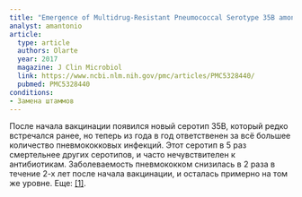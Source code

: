 ```yaml
---
title: "Emergence of Multidrug-Resistant Pneumococcal Serotype 35B among Children in the United States"
analyst: amantonio
article:
  type: article
  authors: Olarte
  year: 2017
  magazine: J Clin Microbiol
  link: https://www.ncbi.nlm.nih.gov/pmc/articles/PMC5328440/
  pubmed: PMC5328440
conditions:
- Замена штаммов
---
```


После начала вакцинации появился новый серотип 35В, который редко встречался ранее, но теперь из года в год ответственен за всё большее количество пневмококковых инфекций. Этот серотип в 5 раз смертельнее других серотипов, и часто нечувствителен к антибиотикам.
Заболеваемость пневмококком снизилась в 2 раза в течение 2-х лет после начала вакцинации, и осталась примерно на том же уровне. Еще: [[1]](https://www.ncbi.nlm.nih.gov/pmc/articles/PMC5328434/).
